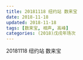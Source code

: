 ```yaml
---
title: 20181118 纽约站 数来宝
date: 2018-11-18
updated: 2018-11-18
tags: [数来宝, 相声, 高峰]
categories: (2018)戊戌年场次 
---
```

20181118 纽约站 数来宝
